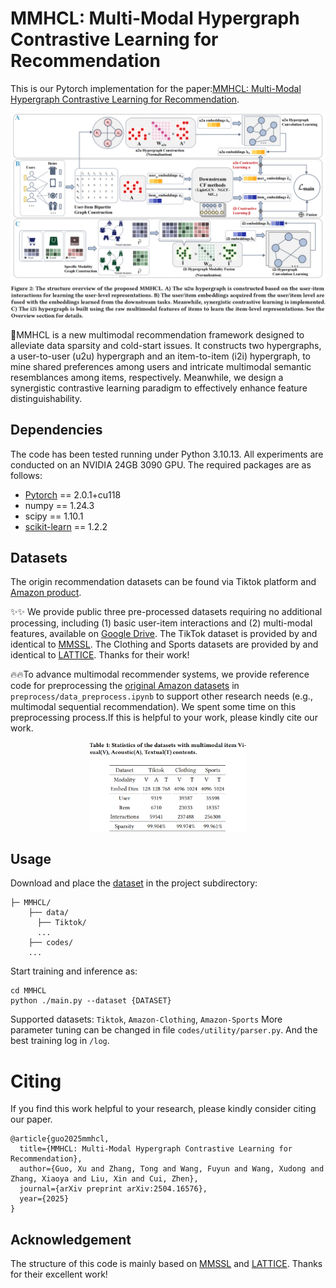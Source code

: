 # MMHCL: Multi-Modal Hypergraph Contrastive Learning for Recommendation

This is our Pytorch implementation for the paper:[MMHCL: Multi-Modal Hypergraph Contrastive Learning for Recommendation](https://arxiv.org/abs/2504.16576).

<p align="center">
<img src="./image/MMHCL.png" alt="MMHCL" />
</p>

🚀MMHCL is a new multimodal recommendation framework designed to alleviate data sparsity and cold-start issues. It constructs two hypergraphs, a user-to-user (u2u) hypergraph and an item-to-item (i2i) hypergraph, to mine shared preferences among users and intricate multimodal semantic resemblances among items, respectively. Meanwhile, we design a synergistic contrastive learning paradigm to effectively enhance feature distinguishability.

<h2>Dependencies </h2>
The code has been tested running under Python 3.10.13. All experiments are conducted on an NVIDIA 24GB 3090 GPU. The required packages are as follows:

* [Pytorch](https://pytorch.org/) == 2.0.1+cu118
* numpy == 1.24.3
* scipy == 1.10.1
* [scikit-learn](https://scikit-learn.org/stable/) == 1.2.2

<h2>Datasets</h2>

The origin recommendation datasets can be found via Tiktok platform and [Amazon product](http://jmcauley.ucsd.edu/data/amazon/links.html).

✨✨
We provide public three pre-processed datasets requiring no additional processing, including (1) basic user-item interactions and (2) multi-modal features, available on [Google Drive](https://drive.google.com/drive/folders/1yitfcangRzsWtYM1MokMyWPGPr8heBxB?usp=drive_link).
The TikTok dataset is provided by and identical to [MMSSL](https://github.com/HKUDS/MMSSL). The Clothing and Sports datasets are provided by and identical to [LATTICE](https://github.com/CRIPAC-DIG/LATTICE). Thanks for their work!

🔥🔥To advance multimodal recommender systems, we provide reference code for preprocessing the [original Amazon datasets](http://jmcauley.ucsd.edu/data/amazon/links.html) in `preprocess/data_preprocess.ipynb` to support other research needs (e.g., multimodal sequential recommendation). 
We spent some time on this preprocessing process.If this is helpful to your work, please kindly cite our work. 
<p align="center">
<img src="./image/Datasets.png" width="50%"  alt="Datasets" />
</p>
<h2>Usage </h2>

Download and place the [dataset](https://drive.google.com/drive/folders/1yitfcangRzsWtYM1MokMyWPGPr8heBxB?usp=drive_link) in the project subdirectory:
  ```
  ├─ MMHCL/ 
      ├── data/
        ├── Tiktok/
        ...
      ├── codes/
      ...
  ```
Start training and inference as:

```
cd MMHCL
python ./main.py --dataset {DATASET}
```
Supported datasets:  `Tiktok`, `Amazon-Clothing`, `Amazon-Sports`
More parameter tuning can be changed in file `codes/utility/parser.py`. And the best training log in `/log`.

<h1> Citing </h1>

If you find this work helpful to your research, please kindly consider citing our paper.


```
@article{guo2025mmhcl,
  title={MMHCL: Multi-Modal Hypergraph Contrastive Learning for Recommendation},
  author={Guo, Xu and Zhang, Tong and Wang, Fuyun and Wang, Xudong and Zhang, Xiaoya and Liu, Xin and Cui, Zhen},
  journal={arXiv preprint arXiv:2504.16576},
  year={2025}
}
```


## Acknowledgement

The structure of this code is mainly based on [MMSSL](https://github.com/HKUDS/MMSSL) and [LATTICE](https://github.com/CRIPAC-DIG/LATTICE). Thanks for their excellent work!

